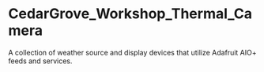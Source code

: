 # CedarGrove_Workshop_Thermal_Camera
 A collection of weather source and display devices that utilize Adafruit AIO+ feeds and services.

